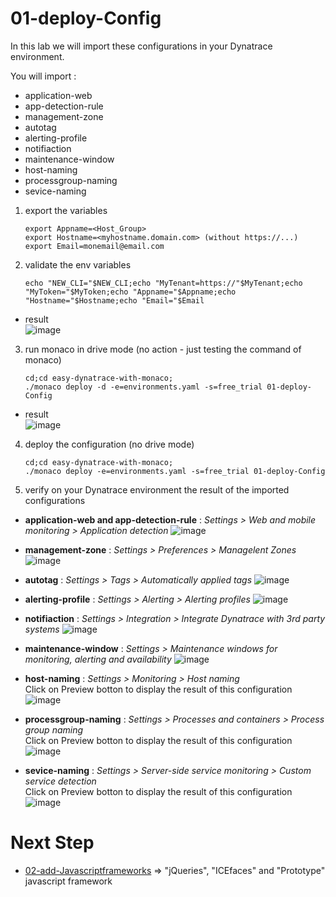 # 01-deploy-Config

In this lab we will import these configurations in your Dynatrace environment.  

You will import :  
- application-web 
- app-detection-rule 
- management-zone
- autotag
- alerting-profile 
- notifiaction
- maintenance-window
- host-naming
- processgroup-naming
- sevice-naming

1) export the variables  

       export Appname=<Host_Group>
       export Hostname=<myhostname.domain.com> (without https://...)
       export Email=monemail@email.com
  
2) validate the env variables 

       echo "NEW_CLI="$NEW_CLI;echo "MyTenant=https://"$MyTenant;echo "MyToken="$MyToken;echo "Appname="$Appname;echo "Hostname="$Hostname;echo "Email="$Email 

- result  
![image](https://user-images.githubusercontent.com/40337213/116620595-542b6d80-a942-11eb-8c44-909b151c5500.png)
      
      
3) run monaco in drive mode (no action - just testing the command of monaco)  

       cd;cd easy-dynatrace-with-monaco;
       ./monaco deploy -d -e=environments.yaml -s=free_trial 01-deploy-Config

- result  
![image](https://user-images.githubusercontent.com/40337213/115118727-ef1c6300-9fa4-11eb-8ba4-55bee76a8c1d.png)

4) deploy the configuration (no drive mode)  

       cd;cd easy-dynatrace-with-monaco;
       ./monaco deploy -e=environments.yaml -s=free_trial 01-deploy-Config
       
5) verify on your Dynatrace environment the result of the imported configurations  
 
- **application-web and app-detection-rule** : _Settings > Web and mobile monitoring > Application detection_ 
![image](https://user-images.githubusercontent.com/40337213/116122980-b6763b00-a6c2-11eb-93f3-dde596728237.png)

- **management-zone** : _Settings > Preferences > Managelent Zones_ 
![image](https://user-images.githubusercontent.com/40337213/115960930-6c4f5700-a514-11eb-9b6d-952b86a17730.png)

- **autotag** : _Settings > Tags > Automatically applied tags_
![image](https://user-images.githubusercontent.com/40337213/115961025-e2ec5480-a514-11eb-9e7d-667f54ebf7a3.png)

- **alerting-profile** : _Settings > Alerting > Alerting profiles_
![image](https://user-images.githubusercontent.com/40337213/115961162-7c1b6b00-a515-11eb-9df8-69bec4a2c8ad.png)

- **notifiaction** : _Settings > Integration > Integrate Dynatrace with 3rd party systems_
![image](https://user-images.githubusercontent.com/40337213/115961294-1b406280-a516-11eb-83ec-689b7ccd90ee.png)

- **maintenance-window** : _Settings > Maintenance windows for monitoring, alerting and availability_
![image](https://user-images.githubusercontent.com/40337213/115961411-7a9e7280-a516-11eb-99eb-58d258e7a9f6.png)

- **host-naming** : _Settings > Monitoring > Host naming_  
 Click on Preview botton to display the result of this configuration 
![image](https://user-images.githubusercontent.com/40337213/116593772-c0e24000-a921-11eb-849b-849ee7050113.png)

- **processgroup-naming** : _Settings > Processes and containers > Process group naming_  
Click on Preview botton to display the result of this configuration 
![image](https://user-images.githubusercontent.com/40337213/116593829-d0618900-a921-11eb-951d-bbf3de4bcca1.png)

- **sevice-naming** : _Settings > Server-side service monitoring > Custom service detection_  
Click on Preview botton to display the result of this configuration 
![image](https://user-images.githubusercontent.com/40337213/116593961-fab34680-a921-11eb-896b-38852940446e.png)

       
# Next Step
- [02-add-Javascriptframeworks](https://github.com/dynatrace-ace-services/easy-dynatrace-with-monaco/tree/main/02-add-Javascriptframeworks) => "jQueries", "ICEfaces" and "Prototype" javascript framework
